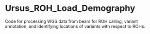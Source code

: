 # Ursus_ROH_Load_Demography
Code for processing WGS data from bears for ROH calling, variant annotation, and identifying locations of variants with respect to ROHs. 
